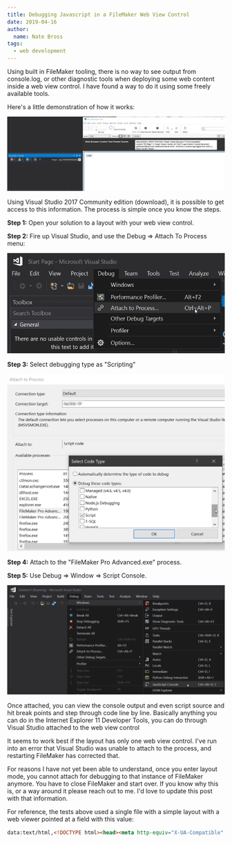```yaml
---
title: Debugging Javascript in a FileMaker Web View Control 
date: 2019-04-16
author: 
  name: Nate Bross
tags: 
  - web development
---
```

Using built in FileMaker tooling, there is no way to see output from console.log, or other diagnostic tools when deploying some web content inside a web view control. I have found a way to do it using some freely available tools.

<!--more-->

Here's a little demonstration of how it works:

![console.log shows in visual studio](javascript-console-log.gif)

Using Visual Studio 2017 Community edition (download), it is possible to get access to this information. The process is simple once you know the steps.

**Step 1:** Open your solution to a layout with your web view control.

**Step 2:** Fire up Visual Studio, and use the Debug => Attach To Process menu:

![Attach To Process Menu Item](visual-studio-menu-1.png)

**Step 3:** Select debugging type as "Scripting"

![Set-Scripting-As-Debug-Attach-To](visual-studio-debug-settings.png)

**Step 4:** Attach to the "FileMaker Pro Advanced.exe" process.

**Step 5:** Use Debug => Window => Script Console.

![Debug-Show-Window-Javascript-Console](visual-studio-javscript-console.png)

Once attached, you can view the console output and even script source and hit break points and step through code line by line. Basically anything you can do in the Internet Explorer 11 Developer Tools, you can do through Visual Studio attached to the web view control

It seems to work best if the layout has only one web view control. I've run into an error that Visual Studio was unable to attach to the process, and restarting FileMaker has corrected that.

For reasons I have not yet been able to understand, once you enter layout mode, you cannot attach for debugging to that instance of FileMaker anymore. You have to close FileMaker and start over. If you know why this is, or a way around it please reach out to me. I'd love to update this post with that information.

For reference, the tests above used a single file with a simple layout with a web viewer pointed at a field with this value:

```html
data:text/html,<!DOCTYPE html><head><meta http-equiv="X-UA-Compatible" content="IE=Edge" /></head><body><button id="click">Logs</button><script>document.getElementById('click').addEventListener('click', function() { console.log('logged from click'); }, false)</script></body>
```
